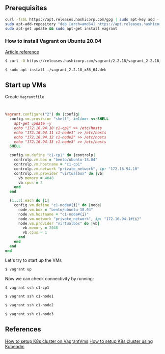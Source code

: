 ## Prerequisites

```bash
curl -fsSL https://apt.releases.hashicorp.com/gpg | sudo apt-key add -
sudo apt-add-repository "deb [arch=amd64] https://apt.releases.hashicorp.com $(lsb_release -cs) main"
sudo apt-get update && sudo apt-get install vagrant
``` 

### How to install Vagrant on Ubuntu 20.04

[Article reference](https://linuxize.com/post/how-to-install-vagrant-on-ubuntu-20-04/)

```bash
$ curl -O https://releases.hashicorp.com/vagrant/2.2.18/vagrant_2.2.18_x86_64.deb
```

```bash
$ sudo apt install ./vagrant_2.2.18_x86_64.deb
```

## Start up VMs

Create `Vagrantfile`

```ruby


Vagrant.configure("2") do |config|
  config.vm.provision "shell", inline: <<-SHELL
    apt-get update -y
    echo "172.16.94.10 c1-cp1" >> /etc/hosts
    echo "172.16.94.11 c1-node1" >> /etc/hosts
    echo "172.16.94.12 c1-node2" >> /etc/hosts
    echo "172.16.94.13 c1-node3" >> /etc/hosts
  SHELL

  config.vm.define "c1-cp1" do |controlp|
    controlp.vm.box = "bento/ubuntu-18.04"
    controlp.vm.hostname = "c1-cp1"
    controlp.vm.network "private_network", ip: "172.16.94.10"
    controlp.vm.provider "virtualbox" do |vb|
      vb.memory = 4048
      vb.cpus = 2
    end
  end

  (1..3).each do |i|
    config.vm.define "c1-node#{i}" do |node|
      node.vm.box = "bento/ubuntu-18.04"
      node.vm.hostname = "c1-node#{i}"
      node.vm.network "private_network", ip: "172.16.94.1#{i}"
      node.vm.provider "virtualbox" do |vb|
        vb.memory = 2048
        vb.cpus = 1
      end
    end
  end
end


```

Let's try to start up the VMs

```bash
$ vagrant up
```

Now we can check connectivity by running:

```bash
$ vagrant ssh c1-cp1
```

```bash
$ vagrant ssh c1-node1
```

```bash
$ vagrant ssh c1-node2
```

```bash
$ vagrant ssh c1-node3
```

## References

[How to setup K8s cluster on VagrantVms](https://devopscube.com/kubernetes-cluster-vagrant/)
[How to setup K8s cluster using Kubeadm](https://devopscube.com/setup-kubernetes-cluster-kubeadm/)